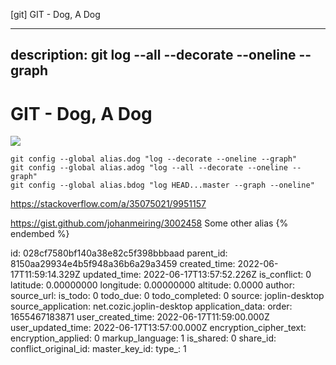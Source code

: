 [git] GIT - Dog, A Dog

---
description: git log --all --decorate --oneline --graph
---

# GIT - Dog, A Dog

![](:/2d7454698b2d4318bf41e45b60ba37c6)

```
git config --global alias.dog "log --decorate --oneline --graph"
git config --global alias.adog "log --all --decorate --oneline --graph"
git config --global alias.bdog "log HEAD...master --graph --oneline"
```

https://stackoverflow.com/a/35075021/9951157

https://gist.github.com/johanmeiring/3002458
Some other alias
{% endembed %}





id: 028cf7580bf140a38e82c5f398bbbaad
parent_id: 8150aa29934e4b5f948a36b6a29a3459
created_time: 2022-06-17T11:59:14.329Z
updated_time: 2022-06-17T13:57:52.226Z
is_conflict: 0
latitude: 0.00000000
longitude: 0.00000000
altitude: 0.0000
author: 
source_url: 
is_todo: 0
todo_due: 0
todo_completed: 0
source: joplin-desktop
source_application: net.cozic.joplin-desktop
application_data: 
order: 1655467183871
user_created_time: 2022-06-17T11:59:00.000Z
user_updated_time: 2022-06-17T13:57:00.000Z
encryption_cipher_text: 
encryption_applied: 0
markup_language: 1
is_shared: 0
share_id: 
conflict_original_id: 
master_key_id: 
type_: 1